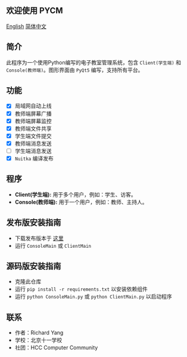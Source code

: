 ## 欢迎使用 PYCM

[English](index) [简体中文](index.zh-CN)

## 简介

此程序为一个使用Python编写的电子教室管理系统，包含 `Client(学生端)` 和 `Console(教师端)`。图形界面由 `PyQt5` 编写，支持所有平台。

## 功能

* [x] 局域网自动上线
* [x] 教师端屏幕广播
* [x] 教师端屏幕监控
* [X] 教师端文件共享
* [x] 学生端文件提交
* [x] 教师端消息发送
* [ ] 学生端消息发送
* [x] `Nuitka` 编译发布

## 程序

* **Client(学生端):** 用于多个用户，例如：学生、访客。
* **Console(教师端):** 用于一个用户，例如：教师、主持人。

## 发布版安装指南

* 下载发布版本于 [这里](https://github.com/yangzhongtian001/PYCM/releases)
* 运行 `ConsoleMain` 或 `ClientMain`

## 源码版安装指南

* 克隆此仓库
* 运行 `pip install -r requirements.txt` 以安装依赖组件
* 运行 `python ConsoleMain.py` 或 `python ClientMain.py` 以启动程序

## 联系

* 作者：Richard Yang
* 学校：北京十一学校
* 社团：HCC Computer Community
